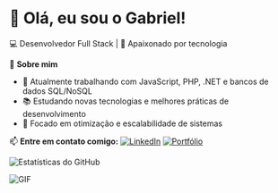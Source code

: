 # 👋 Olá, eu sou o Gabriel!

💻 Desenvolvedor Full Stack | 🚀 Apaixonado por tecnologia

📌 **Sobre mim**
- 🔭 Atualmente trabalhando com JavaScript, PHP, .NET e bancos de dados SQL/NoSQL
- 📚 Estudando novas tecnologias e melhores práticas de desenvolvimento
- 🎯 Focado em otimização e escalabilidade de sistemas



📫 **Entre em contato comigo:**
[![LinkedIn](https://img.shields.io/badge/LinkedIn-0077B5?style=for-the-badge&logo=linkedin&logoColor=white)](https://linkedin.com/in/gabriel-defende)
[![Portfólio](https://img.shields.io/badge/Portfolio-000?style=for-the-badge&logo=vercel&logoColor=white)](https://seusite.com)

![Estatísticas do GitHub](https://github-readme-stats.vercel.app/api?username=gabrieldefende&show_icons=true&theme=dark)

![GIF](https://media.giphy.com/media/https://www.google.com/search?q=gifs+cyberpunk+&sca_esv=0ac4b8938639300a&udm=2&biw=1536&bih=695&sxsrf=AHTn8zqlANPHgNTr7g653hwuHI1FwavjGw%3A1740668353968&ei=wX3AZ6rgOsDz1sQPnOTysQU&ved=0ahUKEwjqxKP3juSLAxXAuZUCHRyyPFYQ4dUDCBE&uact=5&oq=gifs+cyberpunk+&gs_lp=EgNpbWciD2dpZnMgY3liZXJwdW5rIDIEEAAYHjIEEAAYHjIGEAAYCBgeMgYQABgIGB4yBhAAGAgYHjIGEAAYCBgeMgYQABgIGB4yBhAAGAgYHjIGEAAYCBgeMgYQABgIGB5ImipQ0wJYrSdwAngAkAEAmAGEAaAB-w2qAQQwLjE1uAEDyAEA-AEBmAIQoALbDcICBRAAGIAEwgIGEAAYBRgewgIHECMYJxjJAsICCBAAGIAEGLEDwgIKEAAYgAQYsQMYCpgDAIgGAZIHBDIuMTSgB4pN&sclient=img#vhid=A47PjPRfMd4IgM&vssid=mosaic/giphy.gif)

